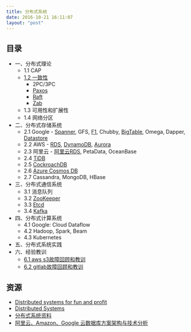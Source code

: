 ```yaml
---
title: 分布式系统
date: 2016-10-21 16:11:07
layout: "post"
---
```


## 目录

- 一、分布式理论
    - 1.1 CAP
    - [1.2 一致性](consistent.html)
        - 2PC/3PC
        - [Paxos](paxos.html)
        - [Raft](raft.html)
        - [Zab](zab.html)
    - 1.3 可用性和扩展性
    - 1.4 网络分区
- 二、分布式存储系统
    - 2.1 Google - [Spanner](spanner.html), GFS, [F1](F1.html), Chubby, [BigTable](BigTable.html), Omega, Dapper, [Datastore](Datastore.html)
    - 2.2 AWS - [RDS](aws-rds.html), [DynamoDB](DynamoDB.html), [Aurora](aurora.html)
    - 2.3 阿里云 - [阿里云RDS](aliyun-rds.html), PetaData, OceanBase
    - 2.4 [TiDB](TiDB.html)
    - 2.5 [CockroachDB](CockroachDB.html)
    - 2.6 [Azure Cosmos DB](https://docs.microsoft.com/en-us/azure/cosmos-db/introduction)
    - 2.7 Cassandra, MongoDB, HBase
- 三、分布式通信系统
    - 3.1 消息队列
    - 3.2 [ZooKeeper](zookeeper.html)
    - 3.3 [Etcd](etcd.html)
    - 3.4 [Kafka](kafka.html)
- 四、分布式计算系统
    - 4.1 Google: Cloud Dataflow
    - 4.2 Hadoop, Spark, Beam
    - 4.3 Kubernetes
- 五、分布式系统实践
- 六、经验教训
    - [6.1 aws s3故障回顾和教训](lessons/aws-s3-2.28.html)
    - [6.2 gitlab故障回顾和教训](lessons/gitlab-1.31.html)


## 资源

- [Distributed systems for fun and profit](http://book.mixu.net/distsys/)
- [Distributed Systems](https://pdos.csail.mit.edu/6.824/)
- [分布式系统资料](https://github.com/ty4z2008/Qix/blob/master/ds.md)
- [阿里云、Amazon、Google 云数据库方案架构与技术分析](http://mp.weixin.qq.com/s?__biz=MjM5ODE1NDYyMA==&mid=2653381622&idx=2&sn=de2ca1807a8a15214f2154bd01bc0cdc&scene=0#wechat_redirect)

